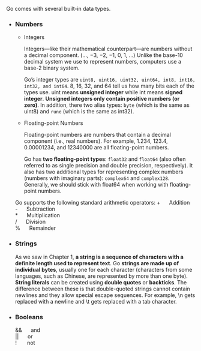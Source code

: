 Go comes with several built-in data types.

- ### Numbers
    - Integers

        Integers—like their mathematical counterpart—are numbers without a decimal component. (…, −3, −2, −1, 0, 1, …) Unlike the base-10 decimal system we use to represent numbers, computers use a base-2 binary system.

        Go’s integer types are `uint8, uint16, uint32, uint64, int8, int16, int32, and int64`. 8, 16, 32, and 64 tell us how many bits each of the types use. uint means **unsigned integer** while int means **signed integer**. **Unsigned integers only contain positive numbers (or zero)**. In addition, there two alias types: `byte` (which is the same as uint8) and `rune` (which is the same as int32).

    - Floating-point Numbers

        Floating-point numbers are numbers that contain a decimal component (i.e., real numbers). For example, 1.234, 123.4, 0.00001234, and 12340000 are all floating-point numbers.

        Go has **two floating-point types**: `float32` and `float64` (also often referred to as single precision and double precision, respectively). It also has two additional types for representing complex numbers (numbers with imaginary parts): `complex64` and `complex128`. Generally, we should stick with float64 when working with floating-point numbers.

    Go supports the following standard arithmetic operators:
        +&nbsp;&nbsp;&nbsp;&nbsp;&nbsp;&nbsp;Addition <br>
        -&nbsp;&nbsp;&nbsp;&nbsp;&nbsp;&nbsp;Subtraction <br>
        *&nbsp;&nbsp;&nbsp;&nbsp;&nbsp;&nbsp;Multiplication <br>
        /&nbsp;&nbsp;&nbsp;&nbsp;&nbsp;&nbsp;Division <br>
        %&nbsp;&nbsp;&nbsp;&nbsp;&nbsp;&nbsp;Remainder

- ### Strings

    As we saw in Chapter 1, **a string is a sequence of characters with a definite length used to represent text**. Go **strings are made up of individual bytes**, usually one for each character (characters from some languages, such as Chinese, are represented by more than one byte).    **String literals** can be created using **double quotes** or **backticks**. The difference between these is that double-quoted strings cannot contain newlines and they allow special escape sequences. For example, \n gets replaced with a newline and \t gets replaced with a tab character.

- ### Booleans

    &&&nbsp;&nbsp;&nbsp;&nbsp;&nbsp;&nbsp;and <br>
    ||&nbsp;&nbsp;&nbsp;&nbsp;&nbsp;&nbsp;or <br>
    !&nbsp;&nbsp;&nbsp;&nbsp;&nbsp;&nbsp;&nbsp;not <br>